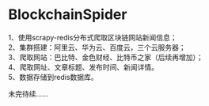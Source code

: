 # BlockchainSpider
1、使用scrapy-redis分布式爬取区块链网站新闻信息；  
2、集群搭建：阿里云、华为云、百度云，三个云服务器；  
3、爬取网站：巴比特、金色财经、比特币之家（后续再增加）；  
4、爬取网址、文章标题、发布时间、新闻详情。  
5、数据存储到redis数据库。  


未完待续……
